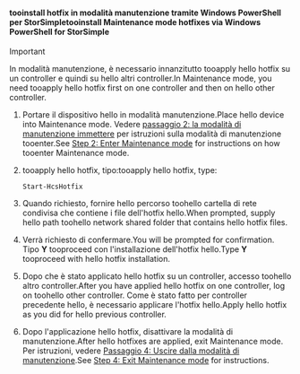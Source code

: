 <!--author=SharS last changed: 9/17/15-->

#### <a name="tooinstall-maintenance-mode-hotfixes-via-windows-powershell-for-storsimple"></a><span data-ttu-id="78f64-101">tooinstall hotfix in modalità manutenzione tramite Windows PowerShell per StorSimple</span><span class="sxs-lookup"><span data-stu-id="78f64-101">tooinstall Maintenance mode hotfixes via Windows PowerShell for StorSimple</span></span>
> [!IMPORTANT]
> <span data-ttu-id="78f64-102">In modalità manutenzione, è necessario innanzitutto tooapply hello hotfix su un controller e quindi su hello altri controller.</span><span class="sxs-lookup"><span data-stu-id="78f64-102">In Maintenance mode, you need tooapply hello hotfix first on one controller and then on hello other controller.</span></span>
> 
> 

1. <span data-ttu-id="78f64-103">Portare il dispositivo hello in modalità manutenzione.</span><span class="sxs-lookup"><span data-stu-id="78f64-103">Place hello device into Maintenance mode.</span></span> <span data-ttu-id="78f64-104">Vedere [passaggio 2: la modalità di manutenzione immettere](../articles/storsimple/storsimple-update-device.md#step2) per istruzioni sulla modalità di manutenzione tooenter.</span><span class="sxs-lookup"><span data-stu-id="78f64-104">See [Step 2: Enter Maintenance mode](../articles/storsimple/storsimple-update-device.md#step2) for instructions on how tooenter Maintenance mode.</span></span>
2. <span data-ttu-id="78f64-105">tooapply hello hotfix, tipo:</span><span class="sxs-lookup"><span data-stu-id="78f64-105">tooapply hello hotfix, type:</span></span>
   
     `Start-HcsHotfix` 
3. <span data-ttu-id="78f64-106">Quando richiesto, fornire hello percorso toohello cartella di rete condivisa che contiene i file dell'hotfix hello.</span><span class="sxs-lookup"><span data-stu-id="78f64-106">When prompted, supply hello path toohello network shared folder that contains hello hotfix files.</span></span>
4. <span data-ttu-id="78f64-107">Verrà richiesto di confermare.</span><span class="sxs-lookup"><span data-stu-id="78f64-107">You will be prompted for confirmation.</span></span> <span data-ttu-id="78f64-108">Tipo **Y** tooproceed con l'installazione dell'hotfix hello.</span><span class="sxs-lookup"><span data-stu-id="78f64-108">Type **Y** tooproceed with hello hotfix installation.</span></span>
5. <span data-ttu-id="78f64-109">Dopo che è stato applicato hello hotfix su un controller, accesso toohello altro controller.</span><span class="sxs-lookup"><span data-stu-id="78f64-109">After you have applied hello hotfix on one controller, log on toohello other controller.</span></span> <span data-ttu-id="78f64-110">Come è stato fatto per controller precedente hello, è necessario applicare l'hotfix hello.</span><span class="sxs-lookup"><span data-stu-id="78f64-110">Apply hello hotfix as you did for hello previous controller.</span></span>
6. <span data-ttu-id="78f64-111">Dopo l'applicazione hello hotfix, disattivare la modalità di manutenzione.</span><span class="sxs-lookup"><span data-stu-id="78f64-111">After hello hotfixes are applied, exit Maintenance mode.</span></span> <span data-ttu-id="78f64-112">Per istruzioni, vedere [Passaggio 4: Uscire dalla modalità di manutenzione](../articles/storsimple/storsimple-update-device.md#step4).</span><span class="sxs-lookup"><span data-stu-id="78f64-112">See [Step 4: Exit Maintenance mode](../articles/storsimple/storsimple-update-device.md#step4) for instructions.</span></span>

